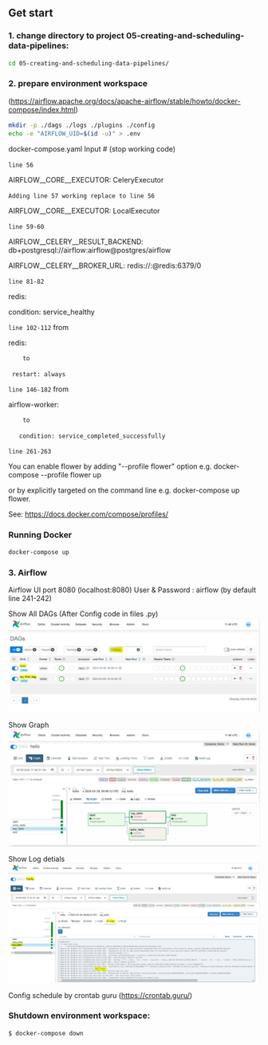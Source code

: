 ## Get start
### 1. change directory to project 05-creating-and-scheduling-data-pipelines:
```sh
cd 05-creating-and-scheduling-data-pipelines/
```

### 2. prepare environment workspace 
(https://airflow.apache.org/docs/apache-airflow/stable/howto/docker-compose/index.html)

```sh
mkdir -p ./dags ./logs ./plugins ./config
echo -e "AIRFLOW_UID=$(id -u)" > .env
```

docker-compose.yaml Input # (stop working code)

`line 56` 

AIRFLOW__CORE__EXECUTOR: CeleryExecutor 

`Adding line 57 working replace to line 56`

AIRFLOW__CORE__EXECUTOR: LocalExecutor

`line 59-60` 

 AIRFLOW__CELERY__RESULT_BACKEND: db+postgresql://airflow:airflow@postgres/airflow

 AIRFLOW__CELERY__BROKER_URL: redis://:@redis:6379/0

`line 81-82` 

 redis:
        
   condition: service_healthy

`line 102-112` from

 redis:

        to

     restart: always

`line 146-182` from

 airflow-worker:

        to

       condition: service_completed_successfully

`line 261-263`

 You can enable flower by adding "--profile flower" option e.g. docker-compose --profile flower up

 or by explicitly targeted on the command line e.g. docker-compose up flower.

 See: https://docs.docker.com/compose/profiles/


### Running Docker

```sh
docker-compose up
```

### 3. Airflow
Airflow UI port 8080 (localhost:8080)
User & Password : airflow (by default line 241-242)

Show All DAGs (After Config code in files .py)
![DAGs](https://github.com/yana-a-pak/Assignments-dw-and-bi/blob/main/05-creating-and-scheduling-data-pipelines/Image/1.DAG.JPG)

Show Graph
![Graph](https://github.com/yana-a-pak/Assignments-dw-and-bi/blob/main/05-creating-and-scheduling-data-pipelines/Image/2.Graph.JPG)

Show Log detials
![Log](https://github.com/yana-a-pak/Assignments-dw-and-bi/blob/main/05-creating-and-scheduling-data-pipelines/Image/3.Log.JPG)

Config schedule by crontab guru (https://crontab.guru/)

### Shutdown environment workspace:
```sh
$ docker-compose down
```





